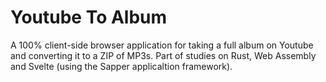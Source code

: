 # Youtube To Album 

A 100% client-side browser application for taking a full album on Youtube and converting it to a ZIP of MP3s. Part of studies on Rust, Web Assembly and Svelte (using the Sapper applicaltion framework).